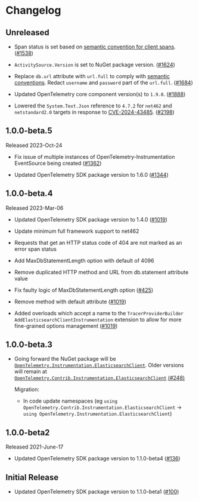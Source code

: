# Changelog

## Unreleased

* Span status is set based on [semantic convention for client spans](https://github.com/open-telemetry/semantic-conventions/blob/v1.24.0/docs/http/http-spans.md#status).
  ([#1538](https://github.com/open-telemetry/opentelemetry-dotnet-contrib/pull/1538))

* `ActivitySource.Version` is set to NuGet package version.
  ([#1624](https://github.com/open-telemetry/opentelemetry-dotnet-contrib/pull/1624))

* Replace `db.url` attribute with `url.full` to comply with [semantic conventions](https://github.com/open-telemetry/semantic-conventions/blob/v1.25.0/docs/database/elasticsearch.md#attributes).
  Redact `username` and `password` part of the `url.full`.
  ([#1684](https://github.com/open-telemetry/opentelemetry-dotnet-contrib/pull/1684))

* Updated OpenTelemetry core component version(s) to `1.9.0`.
  ([#1888](https://github.com/open-telemetry/opentelemetry-dotnet-contrib/pull/1888))

* Lowered the `System.Text.Json` reference to `4.7.2` for `net462` and
  `netstandard2.0` targets in response to
  [CVE-2024-43485](https://msrc.microsoft.com/update-guide/vulnerability/CVE-2024-43485).
  ([#2198](https://github.com/open-telemetry/opentelemetry-dotnet/pull/2198))

## 1.0.0-beta.5

Released 2023-Oct-24

* Fix issue of multiple instances of OpenTelemetry-Instrumentation EventSource
  being created
  ([#1362](https://github.com/open-telemetry/opentelemetry-dotnet-contrib/pull/1362))

* Updated OpenTelemetry SDK package version to 1.6.0
  ([#1344](https://github.com/open-telemetry/opentelemetry-dotnet-contrib/pull/1344))

## 1.0.0-beta.4

Released 2023-Mar-06

* Updated OpenTelemetry SDK package version to 1.4.0
  ([#1019](https://github.com/open-telemetry/opentelemetry-dotnet-contrib/pull/1019))

* Update minimum full framework support to net462

* Requests that get an HTTP status code of 404 are not marked as an error span status

* Add MaxDbStatementLength option with default of 4096

* Remove duplicated HTTP method and URL from db.statement attribute value

* Fix faulty logic of MaxDbStatementLength option
  ([#425](https://github.com/open-telemetry/opentelemetry-dotnet-contrib/pull/425))

* Remove method with default attribute
  ([#1019](https://github.com/open-telemetry/opentelemetry-dotnet-contrib/pull/1019))

* Added overloads which accept a name to the `TracerProviderBuilder`
  `AddElasticsearchClientInstrumentation` extension to allow for more fine-grained
  options management
  ([#1019](https://github.com/open-telemetry/opentelemetry-dotnet-contrib/pull/1019))

## 1.0.0-beta.3

* Going forward the NuGet package will be
  [`OpenTelemetry.Instrumentation.ElasticsearchClient`](https://www.nuget.org/packages/OpenTelemetry.Instrumentation.ElasticsearchClient).
  Older versions will remain at
  [`OpenTelemetry.Contrib.Instrumentation.ElasticsearchClient`](https://www.nuget.org/packages/OpenTelemetry.Contrib.Instrumentation.ElasticsearchClient)
  [(#248)](https://github.com/open-telemetry/opentelemetry-dotnet-contrib/pull/248)

  Migration:

  * In code update namespaces (eg `using
    OpenTelemetry.Contrib.Instrumentation.ElasticsearchClient` -> `using
    OpenTelemetry.Instrumentation.ElasticsearchClient`)

## 1.0.0-beta2

Released 2021-June-17

* Updated OpenTelemetry SDK package version to 1.1.0-beta4
  ([#136](https://github.com/open-telemetry/opentelemetry-dotnet-contrib/pull/136))

## Initial Release

* Updated OpenTelemetry SDK package version to 1.1.0-beta1
  ([#100](https://github.com/open-telemetry/opentelemetry-dotnet-contrib/pull/100))
